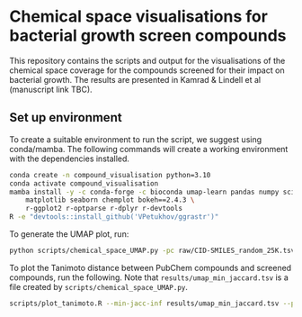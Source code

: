 # Chemical space visualisations for bacterial growth screen compounds
This repository contains the scripts and output for the visualisations of the chemical space coverage for the compounds screened for their impact on bacterial growth. The results are presented in Kamrad &amp; Lindell et al (manuscript link TBC).


## Set up environment
To create a suitable environment to run the script, we suggest using conda/mamba. The following commands will create a working environment with the dependencies installed.

```bash
conda create -n compound_visualisation python=3.10
conda activate compound_visualisation
mamba install -y -c conda-forge -c bioconda umap-learn pandas numpy scipy \
    matplotlib seaborn chemplot bokeh==2.4.3 \
    r-ggplot2 r-optparse r-dplyr r-devtools
R -e "devtools::install_github('VPetukhov/ggrastr')"
```

To generate the UMAP plot, run:

```bash
python scripts/chemical_space_UMAP.py -pc raw/CID-SMILES_random_25K.tsv -sc raw/compound2smile.tsv --log umap.log --output-prefix results/umap
```

To plot the Tanimoto distance between PubChem compounds and screened compounds, run the following. Note that `results/umap_min_jaccard.tsv` is a file created by `scripts/chemical_space_UMAP.py`.
```bash
scripts/plot_tanimoto.R --min-jacc-inf results/umap_min_jaccard.tsv --plot-prefix results/plot
```